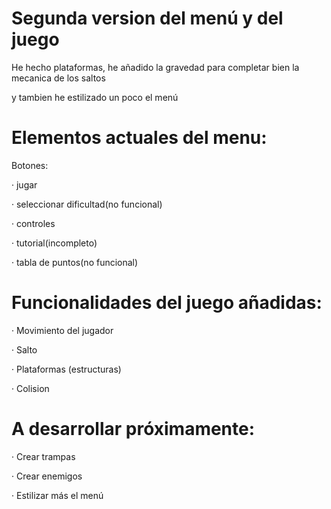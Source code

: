 # Segunda version del menú y del juego

He hecho plataformas, he añadido la gravedad para completar bien la mecanica de los saltos 

y tambien he estilizado un poco el menú

# Elementos actuales del menu:
Botones:

 · jugar
	
 · seleccionar dificultad(no funcional)
 
 · controles
 
 · tutorial(incompleto)
 
 · tabla de puntos(no funcional)

# Funcionalidades del juego añadidas:
 · Movimiento del jugador
 
 · Salto

 · Plataformas (estructuras)

 · Colision

# A desarrollar próximamente:
  · Crear trampas

 · Crear enemigos

 · Estilizar más el menú
